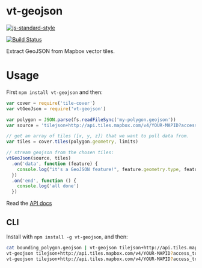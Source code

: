 # vt-geojson

[![js-standard-style](https://cdn.rawgit.com/feross/standard/master/badge.svg)](https://github.com/feross/standard)

[![Build Status](https://travis-ci.org/developmentseed/vt-geojson.svg)](https://travis-ci.org/developmentseed/vt-geojson)

Extract GeoJSON from Mapbox vector tiles.

# Usage

First `npm install vt-geojson` and then:

```javascript
var cover = require('tile-cover')
var vtGeoJson = require('vt-geojson')

var polygon = JSON.parse(fs.readFileSync('my-polygon.geojson'))
var source = 'tilejson+http://api.tiles.mapbox.com/v4/YOUR-MAPID?access_token=YOUR_MAPBOX_TOKEN'

// get an array of tiles ([x, y, z]) that we want to pull data from.
var tiles = cover.tiles(polygon.geometry, limits)

// stream geojson from the chosen tiles:
vtGeoJson(source, tiles)
  .on('data', function (feature) {
    console.log("it's a GeoJSON feature!", feature.geometry.type, feature.properties)
  })
  .on('end', function () {
    console.log('all done')
  })
```

Read the [API docs](API.md)


## CLI

Install with `npm install -g vt-geojson`, and then:
```bash
cat bounding_polygon.geojson | vt-geojson tilejson+http://api.tiles.mapbox.com/v4/YOUR-MAPID?access_token=YOUR_MAPBOX_TOKEN minzoom maxzoom
vt-geojson tilejson+http://api.tiles.mapbox.com/v4/YOUR-MAPID?access_token=YOUR_MAPBOX_TOKEN minx miny maxx maxy
vt-geojson tilejson+http://api.tiles.mapbox.com/v4/YOUR-MAPID?access_token=YOUR_MAPBOX_TOKEN tilex tiley tilez
```
